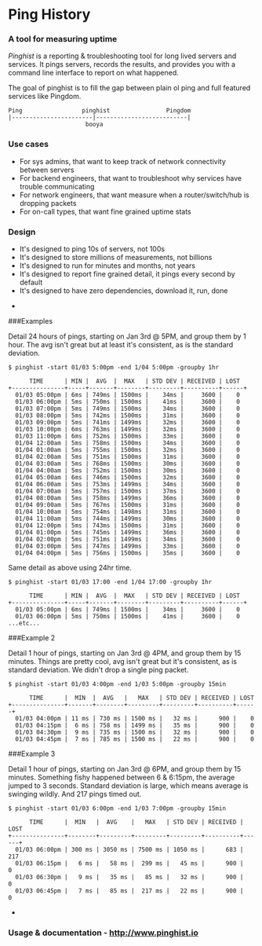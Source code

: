 Ping History
===========

### A tool for measuring uptime

*Pinghist* is a reporting & troubleshooting tool for long lived servers and services. It pings servers, records the results, and provides you with a command line interface to report on what happened.



The goal of pinghist is to fill the gap between plain ol ping and full featured services like Pingdom.

```
Ping                 pinghist                Pingdom
|-----------------------|--------------------------|
                      booya
```


### Use cases

- For sys admins, that want to keep track of network connectivity between servers
- For backend engineers, that want to troubleshoot why services have trouble communicating 
- For network engineers, that want measure when a router/switch/hub is dropping packets
- For on-call types, that want fine grained uptime stats

### Design 
* It's designed to ping 10s of servers, not 100s
* It's designed to store millions of measurements, not billions
* It's designed to run for minutes and months, not years
* It's designed to report fine grained detail, it pings every second by default
* It's designed to have zero dependencies, download it, run, done

-

###Examples 

Detail 24 hours of pings, starting on Jan 3rd @ 5PM, and group them by 1 hour. The avg isn't great but at least it's consistent, as is the standard deviation. 

```
$ pinghist -start 01/03 5:00pm -end 1/04 5:00pm -groupby 1hr
```
```
      TIME      | MIN |  AVG  |  MAX   | STD DEV | RECEIVED | LOST
+---------------+-----+-------+--------+---------+----------+------+
  01/03 05:00pm | 6ms | 749ms | 1500ms |    34ms |     3600 |    0
  01/03 06:00pm | 5ms | 750ms | 1500ms |    41ms |     3600 |    0
  01/03 07:00pm | 5ms | 749ms | 1500ms |    34ms |     3600 |    0
  01/03 08:00pm | 5ms | 742ms | 1500ms |    31ms |     3600 |    0
  01/03 09:00pm | 5ms | 741ms | 1499ms |    32ms |     3600 |    0
  01/03 10:00pm | 6ms | 763ms | 1499ms |    32ms |     3600 |    0
  01/03 11:00pm | 6ms | 752ms | 1500ms |    33ms |     3600 |    0
  01/04 12:00am | 5ms | 758ms | 1500ms |    34ms |     3600 |    0
  01/04 01:00am | 5ms | 755ms | 1500ms |    32ms |     3600 |    0
  01/04 02:00am | 5ms | 751ms | 1500ms |    31ms |     3600 |    0
  01/04 03:00am | 5ms | 768ms | 1500ms |    30ms |     3600 |    0
  01/04 04:00am | 5ms | 752ms | 1500ms |    30ms |     3600 |    0
  01/04 05:00am | 6ms | 746ms | 1500ms |    32ms |     3600 |    0
  01/04 06:00am | 5ms | 753ms | 1499ms |    34ms |     3600 |    0
  01/04 07:00am | 5ms | 757ms | 1500ms |    37ms |     3600 |    0
  01/04 08:00am | 5ms | 758ms | 1499ms |    36ms |     3600 |    0
  01/04 09:00am | 5ms | 767ms | 1500ms |    31ms |     3600 |    0
  01/04 10:00am | 5ms | 754ms | 1498ms |    31ms |     3600 |    0
  01/04 11:00am | 5ms | 744ms | 1499ms |    30ms |     3600 |    0
  01/04 12:00pm | 5ms | 743ms | 1500ms |    31ms |     3600 |    0
  01/04 01:00pm | 5ms | 745ms | 1499ms |    36ms |     3600 |    0
  01/04 02:00pm | 5ms | 751ms | 1499ms |    34ms |     3600 |    0
  01/04 03:00pm | 5ms | 747ms | 1499ms |    33ms |     3600 |    0
  01/04 04:00pm | 5ms | 756ms | 1500ms |    35ms |     3600 |    0

```

Same detail as above using 24hr time.
```
$ pinghist -start 01/03 17:00 -end 1/04 17:00 -groupby 1hr
```
```
      TIME      | MIN |  AVG  |  MAX   | STD DEV | RECEIVED | LOST
+---------------+-----+-------+--------+---------+----------+------+
  01/03 05:00pm | 6ms | 749ms | 1500ms |    34ms |     3600 |    0
  01/03 06:00pm | 5ms | 750ms | 1500ms |    41ms |     3600 |    0
...etc...

```

###Example 2

Detail 1 hour of pings, starting on Jan 3rd @ 4PM, and group them by 15 minutes. Things are pretty cool, avg isn't great but it's consistent, as is standard deviation. We didn't drop a single ping packet.
```
$ pinghist -start 01/03 4:00pm -end 1/03 5:00pm -groupby 15min
```
```
      TIME      |  MIN  |  AVG   |   MAX   | STD DEV | RECEIVED | LOST
+---------------+-------+--------+---------+---------+----------+------+
  01/03 04:00pm | 11 ms | 730 ms | 1500 ms |   32 ms |      900 |    0
  01/03 04:15pm |  6 ms | 758 ms | 1499 ms |   35 ms |      900 |    0
  01/03 04:30pm |  9 ms | 735 ms | 1500 ms |   32 ms |      900 |    0
  01/03 04:45pm |  7 ms | 785 ms | 1500 ms |   22 ms |      900 |    0
```

###Example 3

Detail 1 hour of pings, starting on Jan 3rd @ 6PM, and group them by 15 minutes. Something fishy happened between 6 & 6:15pm, the average jumped to 3 seconds. Standard deviation is large, which means average is swinging wildly. And 217 pings timed out.

```
$ pinghist -start 01/03 6:00pm -end 1/03 7:00pm -groupby 15min
```
```
      TIME      |  MIN   |  AVG    |   MAX   | STD DEV | RECEIVED | LOST
+---------------+--------+---------+---------+---------+----------+------+
  01/03 06:00pm | 300 ms | 3050 ms | 7500 ms | 1050 ms |      683 |  217
  01/03 06:15pm |   6 ms |   58 ms |  299 ms |   45 ms |      900 |    0
  01/03 06:30pm |   9 ms |   35 ms |   85 ms |   32 ms |      900 |    0
  01/03 06:45pm |   7 ms |   85 ms |  217 ms |   22 ms |      900 |    0
```

-

### Usage & documentation - http://www.pinghist.io
